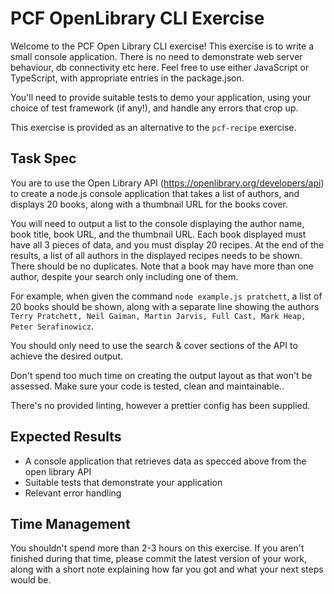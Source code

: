 # PCF OpenLibrary CLI Exercise

Welcome to the PCF Open Library CLI exercise! This exercise is to write a small console application. There is no need to
demonstrate web server behaviour, db connectivity etc here. Feel free to use either JavaScript or TypeScript,
with appropriate entries in the package.json.

You'll need to provide suitable tests to demo your application, using your choice of test framework (if any!),
and handle any errors that crop up.

This exercise is provided as an alternative to the `pcf-recipe` exercise.

## Task Spec

You are to use the Open Library API (https://openlibrary.org/developers/api) to create a node.js console application that 
takes a list of authors, and displays 20 books, along with a thumbnail URL for the books cover.

You will need to output a list to the console displaying the author name, book title, book URL, and the thumbnail URL. Each 
book displayed must have all 3 pieces of data, and you must display 20 recipes. At the end of the results, a list of all
authors in the displayed recipes needs to be shown. There should be no duplicates. Note that a book may have more than one
author, despite your search only including one of them.

For example, when given the command `node example.js pratchett`, a list of 20 books should be shown, along with a separate
line showing the authors `Terry Pratchett, Neil Gaiman, Martin Jarvis, Full Cast, Mark Heap, Peter Serafinowicz`.

You should only need to use the search & cover sections of the API to achieve the desired output.

Don't spend too much time on creating the output layout as that won't be assessed. Make sure your code is tested,
clean and maintainable..

There's no provided linting, however a prettier config has been supplied.

## Expected Results

  - A console application that retrieves data as specced above from the open library API
  - Suitable tests that demonstrate your application
  - Relevant error handling

## Time Management

You shouldn't spend more than 2-3 hours on this exercise. If you aren't finished during that time, please commit the 
latest version of your work, along with a short note explaining how far you got and what your next steps would be.